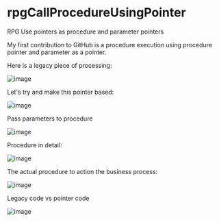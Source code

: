 # rpgCallProcedureUsingPointer
RPG Use pointers as procedure and parameter pointers

My first contribution to GitHub is a procedure execution using procedure pointer and parameter as a pointer.

Here is a legacy piece of processing:

![image](https://github.com/bhavlar/rpgCallProcedureUsingPointer/assets/62497210/b589cebf-7fe9-4107-b841-106d5aeadf70?width=150&height=200)

Let's try and make this pointer based:

![image](https://github.com/bhavlar/rpgCallProcedureUsingPointer/assets/62497210/fa77812f-fad2-4d16-b002-2c67ac6ae181)

Pass parameters to procedure

![image](https://github.com/bhavlar/rpgCallProcedureUsingPointer/assets/62497210/ce98fcc7-3cfd-4068-812f-dc2741041259)

Procedure in detail:

![image](https://github.com/bhavlar/rpgCallProcedureUsingPointer/assets/62497210/aa501626-ded7-420a-8d4d-e1c65540cbbc)

The actual procedure to action the business process:

![image](https://github.com/bhavlar/rpgCallProcedureUsingPointer/assets/62497210/29df3bd4-e672-4617-87d3-a7633952913e)

Legacy code vs pointer code

![image](https://github.com/bhavlar/rpgCallProcedureUsingPointer/assets/62497210/e6217458-a8ed-4e0b-80f5-40042ad91db7)





